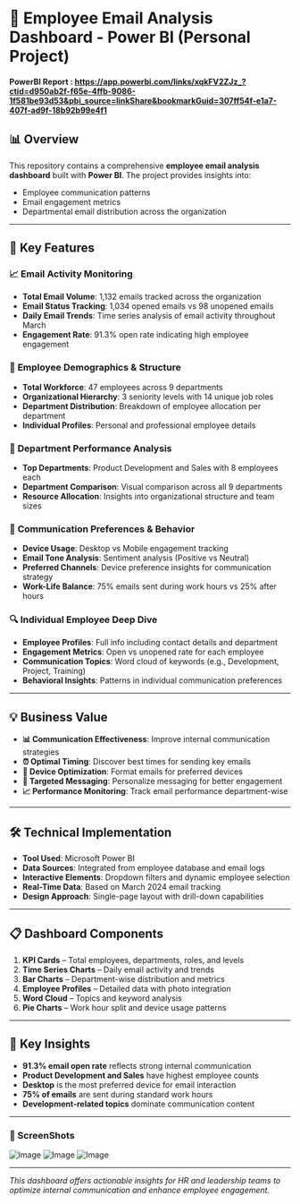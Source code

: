 # 📧 Employee Email Analysis Dashboard - Power BI (Personal Project)

#### PowerBI Report : https://app.powerbi.com/links/xqkFV2ZJz_?ctid=d950ab2f-f65e-4ffb-9086-1f581be93d53&pbi_source=linkShare&bookmarkGuid=307ff54f-e1a7-407f-ad9f-18b92b99e4f1

## 📊 Overview

This repository contains a comprehensive **employee email analysis dashboard** built with **Power BI**. The project provides insights into:

- Employee communication patterns  
- Email engagement metrics  
- Departmental email distribution across the organization  

---

## 🎯 Key Features

### 📈 **Email Activity Monitoring**

- **Total Email Volume**: 1,132 emails tracked across the organization  
- **Email Status Tracking**: 1,034 opened emails vs 98 unopened emails  
- **Daily Email Trends**: Time series analysis of email activity throughout March  
- **Engagement Rate**: 91.3% open rate indicating high employee engagement  

### 👥 **Employee Demographics & Structure**

- **Total Workforce**: 47 employees across 9 departments  
- **Organizational Hierarchy**: 3 seniority levels with 14 unique job roles  
- **Department Distribution**: Breakdown of employee allocation per department  
- **Individual Profiles**: Personal and professional employee details  

### 🏢 **Department Performance Analysis**

- **Top Departments**: Product Development and Sales with 8 employees each  
- **Department Comparison**: Visual comparison across all 9 departments  
- **Resource Allocation**: Insights into organizational structure and team sizes  

### 📱 **Communication Preferences & Behavior**

- **Device Usage**: Desktop vs Mobile engagement tracking  
- **Email Tone Analysis**: Sentiment analysis (Positive vs Neutral)  
- **Preferred Channels**: Device preference insights for communication strategy  
- **Work-Life Balance**: 75% emails sent during work hours vs 25% after hours  

### 🔍 **Individual Employee Deep Dive**

- **Employee Profiles**: Full info including contact details and department  
- **Engagement Metrics**: Open vs unopened rate for each employee  
- **Communication Topics**: Word cloud of keywords (e.g., Development, Project, Training)  
- **Behavioral Insights**: Patterns in individual communication preferences  

---

## 💡 Business Value

- **📊 Communication Effectiveness**: Improve internal communication strategies  
- **⏰ Optimal Timing**: Discover best times for sending key emails  
- **📱 Device Optimization**: Format emails for preferred devices  
- **🎯 Targeted Messaging**: Personalize messaging for better engagement  
- **📈 Performance Monitoring**: Track email performance department-wise  

---

## 🛠️ Technical Implementation

- **Tool Used**: Microsoft Power BI  
- **Data Sources**: Integrated from employee database and email logs  
- **Interactive Elements**: Dropdown filters and dynamic employee selection  
- **Real-Time Data**: Based on March 2024 email tracking  
- **Design Approach**: Single-page layout with drill-down capabilities  

---

## 📋 Dashboard Components

1. **KPI Cards** – Total employees, departments, roles, and levels  
2. **Time Series Charts** – Daily email activity and trends  
3. **Bar Charts** – Department-wise distribution and metrics  
4. **Employee Profiles** – Detailed data with photo integration  
5. **Word Cloud** – Topics and keyword analysis  
6. **Pie Charts** – Work hour split and device usage patterns  

---

## 🚀 Key Insights

- **91.3% email open rate** reflects strong internal communication  
- **Product Development and Sales** have highest employee counts  
- **Desktop** is the most preferred device for email interaction  
- **75% of emails** are sent during standard work hours  
- **Development-related topics** dominate communication content  

---
### 📅 ScreenShots
![Image](https://github.com/user-attachments/assets/6e1aa3c3-b508-4ab6-9261-bbaa225151fd)
![Image](https://github.com/user-attachments/assets/44e709c3-cb5d-4daa-826e-1b276a3e40bf)
![Image](https://github.com/user-attachments/assets/5651fc11-a510-4140-a01e-0855715bb7a0)

---
*This dashboard offers actionable insights for HR and leadership teams to optimize internal communication and enhance employee engagement.*
